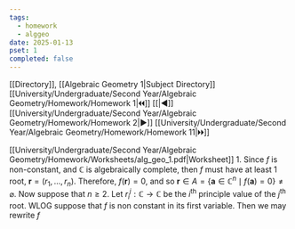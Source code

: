 ```yaml
---
tags:
  - homework
  - alggeo
date: 2025-01-13
pset: 1
completed: false
---
```

[[Directory]], [[Algebraic Geometry 1|Subject Directory]]
[[University/Undergraduate/Second Year/Algebraic Geometry/Homework/Homework 1|🞀🞀]] [[|◀]] [[University/Undergraduate/Second Year/Algebraic Geometry/Homework/Homework 2|▶]] [[University/Undergraduate/Second Year/Algebraic Geometry/Homework/Homework 11|🞂🞂]]

[[University/Undergraduate/Second Year/Algebraic Geometry/Homework/Worksheets/alg_geo_1.pdf|Worksheet]]
1. 
Since $f$ is non-constant, and $\mathbb{C}$ is algebraically complete, then $f$ must have at least $1$ root, ${} \mathbf{r}=(r_{1},\,\dots,\,r_{n}) {}$. Therefore, ${} f(\mathbf{r})=0 {}$, and so ${} \mathbf{r} \in A=\{ \mathbf{a} \in \mathbb{C}^{n} \mid  f(\mathbf{a})=0 \}\neq \varnothing  {}$. Now suppose that $n\geq 2$. Let ${} r_{i}^{j}:\mathbb{C}\to{}\mathbb{C} {}$ be the $i^{\text{th}} {}$ principle value of the $j^{\text{th}} {}$ root. WLOG suppose that $f {}$ is non constant in its first variable. Then we may rewrite $f$
